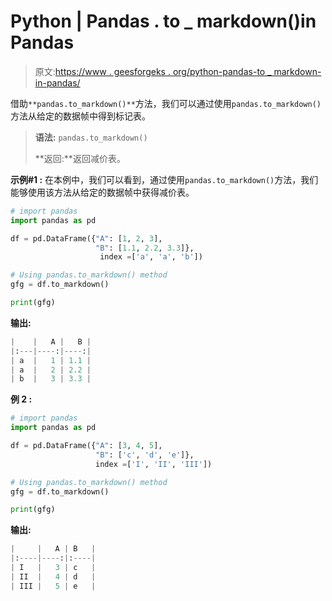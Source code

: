# Python | Pandas . to _ markdown()in Pandas

> 原文:[https://www . geesforgeks . org/python-pandas-to _ markdown-in-pandas/](https://www.geeksforgeeks.org/python-pandas-to_markdown-in-pandas/)

借助`**pandas.to_markdown()**`方法，我们可以通过使用`pandas.to_markdown()`方法从给定的数据帧中得到标记表。

> **语法:** `pandas.to_markdown()`
> 
> **返回:**返回减价表。

**示例#1 :**
在本例中，我们可以看到，通过使用`pandas.to_markdown()`方法，我们能够使用该方法从给定的数据帧中获得减价表。

```py
# import pandas
import pandas as pd

df = pd.DataFrame({"A": [1, 2, 3],
                   "B": [1.1, 2.2, 3.3]}, 
                    index =['a', 'a', 'b'])

# Using pandas.to_markdown() method
gfg = df.to_markdown()

print(gfg)
```

**输出:**

```py
|    |   A |   B |
|:---|----:|----:|
| a  |   1 | 1.1 |
| a  |   2 | 2.2 |
| b  |   3 | 3.3 |

```

**例 2 :**

```py
# import pandas
import pandas as pd

df = pd.DataFrame({"A": [3, 4, 5],
                   "B": ['c', 'd', 'e']},
                   index =['I', 'II', 'III'])

# Using pandas.to_markdown() method
gfg = df.to_markdown()

print(gfg)
```

**输出:**

```py
|     |   A | B   |
|:----|----:|:----|
| I   |   3 | c   |
| II  |   4 | d   |
| III |   5 | e   |

```